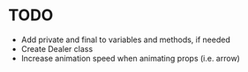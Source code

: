 # TODO
* Add private and final to variables and methods, if needed
* Create Dealer class
* Increase animation speed when animating props (i.e. arrow)